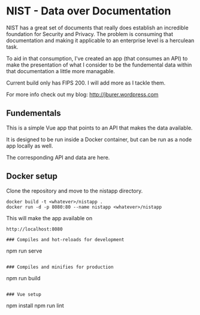 # NIST - Data over Documentation

NIST has a great set of documents that really does establish an incredible foundation
for Security and Privacy. The problem is consuming that documentation and making it
applicable to an enterprise level is a herculean task.

To aid in that consumption, I've created an app (that consumes an API) to make the presentation
of what I consider to be the fundemental data within that documentation a little more
managable.

Current build only has FIPS 200. I will add more as I tackle them.

For more info check out my blog: <a href="http://jburer.wordpress.com" target="_blank">http://jburer.wordpress.com</a>

## Fundementals

This is a simple Vue app that points to an API that makes the data available.

It is designed to be run inside a Docker container, but can be run as a node app locally as well.

The corresponding API and data are here.

## Docker setup

Clone the repository and move to the nistapp directory.

```
docker build -t <whatever>/nistapp .
docker run -d -p 8080:80 --name nistapp <whatever>/nistapp
```

This will make the app available on

```
http://localhost:8080

### Compiles and hot-reloads for development

```

npm run serve

```

### Compiles and minifies for production

```

npm run build

```

### Vue setup

```

npm install
npm run lint

```

```
